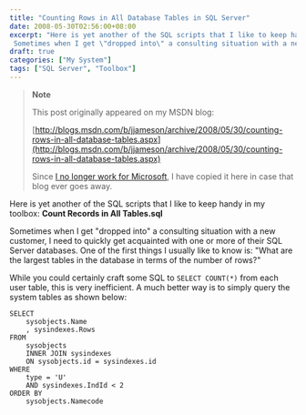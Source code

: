 ```yaml
---
title: "Counting Rows in All Database Tables in SQL Server"
date: 2008-05-30T02:56:00+08:00
excerpt: "Here is yet another of the SQL scripts that I like to keep handy in my toolbox: Count Records in All Tables.sql 
 Sometimes when I get \"dropped into\" a consulting situation with a new customer, I need to quickly get acquainted with one or more of their..."
draft: true
categories: ["My System"]
tags: ["SQL Server", "Toolbox"]
---
```


> **Note**
> 
> This post originally appeared on my MSDN blog:  
>   
> 
> [http://blogs.msdn.com/b/jjameson/archive/2008/05/30/counting-rows-in-all-database-tables.aspx](http://blogs.msdn.com/b/jjameson/archive/2008/05/30/counting-rows-in-all-database-tables.aspx)
> 
> Since [I no longer work for Microsoft](/blog/jjameson/2011/09/02/last-day-with-microsoft), I have copied it here in case that blog ever goes away.


Here is yet another of the SQL scripts that I like to keep handy in my toolbox: **Count Records in All Tables.sql**

Sometimes when I get "dropped into" a consulting situation with a new customer, I need to quickly get acquainted with one or more of their SQL Server databases. One of the first things I usually like to know is: "What are the largest tables in the database in terms of the number of rows?"

While you could certainly craft some SQL to `SELECT COUNT(*)` from each user table, this is very inefficient. A much better way is to simply query the system tables as shown below:


    SELECT
        sysobjects.Name
        , sysindexes.Rows
    FROM
        sysobjects
        INNER JOIN sysindexes
        ON sysobjects.id = sysindexes.id
    WHERE
        type = 'U'
        AND sysindexes.IndId < 2
    ORDER BY
        sysobjects.Namecode

